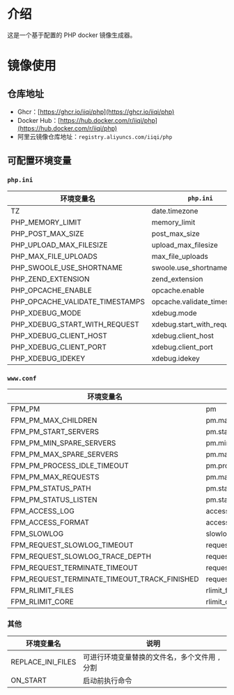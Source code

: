 # 介绍

这是一个基于配置的 PHP docker 镜像生成器。

# 镜像使用

## 仓库地址

- Ghcr：[https://ghcr.io/iiqi/php](https://ghcr.io/iiqi/php)
- Docker Hub：[https://hub.docker.com/r/iiqi/php](https://hub.docker.com/r/iiqi/php)
- 阿里云镜像仓库地址：`registry.aliyuncs.com/iiqi/php`

## 可配置环境变量

### `php.ini`

| 环境变量名                           | `php.ini`                   | 默认值           |
|---------------------------------|-----------------------------|---------------|
| TZ                              | date.timezone               | Asia/Shanghai |
| PHP_MEMORY_LIMIT                | memory_limit                | 256M          |
| PHP_POST_MAX_SIZE               | post_max_size               | 100M          |
| PHP_UPLOAD_MAX_FILESIZE         | upload_max_filesize         | 100M          |
| PHP_MAX_FILE_UPLOADS            | max_file_uploads            |               |
| PHP_SWOOLE_USE_SHORTNAME        | swoole.use_shortname        | off           |
| PHP_ZEND_EXTENSION              | zend_extension              | opcache       |
| PHP_OPCACHE_ENABLE              | opcache.enable              | 1             |
| PHP_OPCACHE_VALIDATE_TIMESTAMPS | opcache.validate_timestamps | 0             |
| PHP_XDEBUG_MODE                 | xdebug.mode                 | develop,debug |
| PHP_XDEBUG_START_WITH_REQUEST   | xdebug.start_with_request   | default       |
| PHP_XDEBUG_CLIENT_HOST          | xdebug.client_host          | localhost     |
| PHP_XDEBUG_CLIENT_PORT          | xdebug.client_port          | 9003          |
| PHP_XDEBUG_IDEKEY               | xdebug.idekey               | PHPSTORM      |

### `www.conf`

| 环境变量名                                        | `www.conf`                               | 默认值     |
|----------------------------------------------|------------------------------------------|---------|
| FPM_PM                                       | pm                                       | dynamic |
| FPM_PM_MAX_CHILDREN                          | pm.max_children                          | 50      |
| FPM_PM_START_SERVERS                         | pm.start_servers                         | 5       |
| FPM_PM_MIN_SPARE_SERVERS                     | pm.min_spare_servers                     | 5       |
| FPM_PM_MAX_SPARE_SERVERS                     | pm.max_spare_servers                     | 20      |
| FPM_PM_PROCESS_IDLE_TIMEOUT                  | pm.process_idle_timeout                  | 10s     |
| FPM_PM_MAX_REQUESTS                          | pm.max_requests                          | 1000    |
| FPM_PM_STATUS_PATH                           | pm.status_path                           |         |
| FPM_PM_STATUS_LISTEN                         | pm.status_listen                         |         |
| FPM_ACCESS_LOG                               | access.log                               |         |
| FPM_ACCESS_FORMAT                            | access.format                            |         |
| FPM_SLOWLOG                                  | slowlog                                  |         |
| FPM_REQUEST_SLOWLOG_TIMEOUT                  | request_slowlog_timeout                  |         |
| FPM_REQUEST_SLOWLOG_TRACE_DEPTH              | request_slowlog_trace_depth              |         |
| FPM_REQUEST_TERMINATE_TIMEOUT                | request_terminate_timeout                |         |
| FPM_REQUEST_TERMINATE_TIMEOUT_TRACK_FINISHED | request_terminate_timeout_track_finished |         |
| FPM_RLIMIT_FILES                             | rlimit_files                             |         |
| FPM_RLIMIT_CORE                              | rlimit_core                              |         |

### 其他

| 环境变量名             | 说明                         |
|-------------------|----------------------------|
| REPLACE_INI_FILES | 可进行环境变量替换的文件名，多个文件用 `,` 分割 |
| ON_START          | 启动前执行命令                    |
